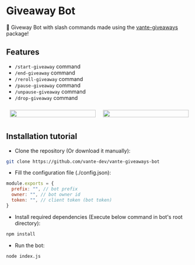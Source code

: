 # Giveaway Bot

🎁 Giveway Bot with slash commands made using the [vante-giveaways](https://npmjs.com/vante-giveaways) package!

## Features

* `/start-giveaway` command
* `/end-giveaway` command
* `/reroll-giveaway` command
* `/pause-giveaway` command
* `/unpause-giveaway` command
* `/drop-giveaway` command

<div style="display: flex;">
    <div style="flex: 50%; padding: 10px;">
        <a href="http://zupimages.net/viewer.php?id=23/41/9fe2.png">
            <img src="https://zupimages.net/up/23/41/9fe2.png" style="width: 100%; height: auto;"/>
        </a>
    </div>
    <div style="flex: 50%; padding: 10px;">
        <a href="http://zupimages.net/viewer.php?id=23/41/8po1.png">
            <img src="https://zupimages.net/up/23/41/8po1.png" style="width: 100%; height: auto;"/>
        </a>
    </div>
</div>

## Installation tutorial

* Clone the repository (Or download it manually):
```sh
git clone https://github.com/vante-dev/vante-giveaways-bot
```

* Fill the configuration file (./config.json):
```js
module.exports = {
  prefix: "", // bot prefix
  owner: "", // bot owner id
  token: "", // client token (bot token)
}

```

* Install required dependencies (Execute below command in bot's root directory):
```sh
npm install
```

* Run the bot:
```sh
node index.js
```